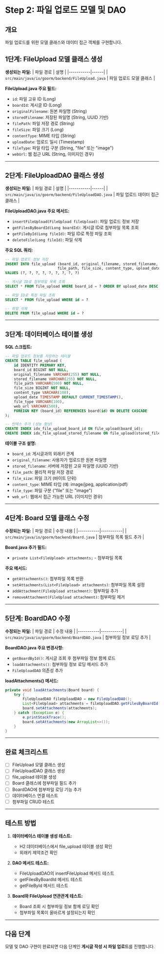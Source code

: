 # Step 2: 파일 업로드 모델 및 DAO

## 개요

파일 업로드를 위한 모델 클래스와 데이터 접근 객체를 구현합니다.

## 1단계: FileUpload 모델 클래스 생성

**생성되는 파일:**
| 파일 경로 | 설명 |
|-----------|------|
| `src/main/java/io/goorm/backend/FileUpload.java` | 파일 업로드 모델 클래스 |

**FileUpload.java 주요 필드:**

- `id`: 파일 고유 ID (Long)
- `boardId`: 게시글 ID (Long)
- `originalFilename`: 원본 파일명 (String)
- `storedFilename`: 저장된 파일명 (String, UUID 기반)
- `filePath`: 파일 저장 경로 (String)
- `fileSize`: 파일 크기 (Long)
- `contentType`: MIME 타입 (String)
- `uploadDate`: 업로드 일시 (Timestamp)
- `fileType`: 파일 타입 구분 (String, "file" 또는 "image")
- `webUrl`: 웹 접근 URL (String, 이미지인 경우)

---

## 2단계: FileUploadDAO 클래스 생성

**생성되는 파일:**
| 파일 경로 | 설명 |
|-----------|------|
| `src/main/java/io/goorm/backend/FileUploadDAO.java` | 파일 업로드 데이터 접근 클래스 |

**FileUploadDAO.java 주요 메서드:**

- `insertFileUpload(FileUpload fileUpload)`: 파일 업로드 정보 저장
- `getFilesByBoardId(Long boardId)`: 게시글 ID로 첨부파일 목록 조회
- `getFileById(Long fileId)`: 파일 ID로 특정 파일 조회
- `deleteFile(Long fileId)`: 파일 삭제

**주요 SQL 쿼리:**

```sql
-- 파일 업로드 정보 저장
INSERT INTO file_upload (board_id, original_filename, stored_filename,
                        file_path, file_size, content_type, upload_date, file_type, web_url)
VALUES (?, ?, ?, ?, ?, ?, ?, ?, ?)

-- 게시글 ID로 첨부파일 목록 조회
SELECT * FROM file_upload WHERE board_id = ? ORDER BY upload_date DESC

-- 파일 ID로 특정 파일 조회
SELECT * FROM file_upload WHERE id = ?

-- 파일 삭제
DELETE FROM file_upload WHERE id = ?
```

---

## 3단계: 데이터베이스 테이블 생성

**SQL 스크립트:**

```sql
-- 파일 업로드 정보를 저장하는 테이블
CREATE TABLE file_upload (
    id IDENTITY PRIMARY KEY,
    board_id BIGINT NOT NULL,
    original_filename VARCHAR(255) NOT NULL,
    stored_filename VARCHAR(255) NOT NULL,
    file_path VARCHAR(500) NOT NULL,
    file_size BIGINT NOT NULL,
    content_type VARCHAR(100),
    upload_date TIMESTAMP DEFAULT CURRENT_TIMESTAMP(),
    file_type VARCHAR(100),
    web_url VARCHAR(500),
    FOREIGN KEY (board_id) REFERENCES board(id) ON DELETE CASCADE
);

-- 인덱스 추가 (성능 향상)
CREATE INDEX idx_file_upload_board_id ON file_upload(board_id);
CREATE INDEX idx_file_upload_stored_filename ON file_upload(stored_filename);
```

**테이블 구조 설명:**

- `board_id`: 게시글과의 외래키 관계
- `original_filename`: 사용자가 업로드한 원본 파일명
- `stored_filename`: 서버에 저장된 고유 파일명 (UUID 기반)
- `file_path`: 물리적 파일 저장 경로
- `file_size`: 파일 크기 (바이트 단위)
- `content_type`: MIME 타입 (예: image/jpeg, application/pdf)
- `file_type`: 파일 구분 ("file" 또는 "image")
- `web_url`: 웹에서 접근 가능한 URL (이미지인 경우)

---

## 4단계: Board 모델 클래스 수정

**수정되는 파일:**
| 파일 경로 | 수정 내용 |
|-----------|-----------|
| `src/main/java/io/goorm/backend/Board.java` | 첨부파일 목록 필드 추가 |

**Board.java 추가 필드:**

- `private List<FileUpload> attachments;` - 첨부파일 목록

**주요 메서드:**

- `getAttachments()`: 첨부파일 목록 반환
- `setAttachments(List<FileUpload> attachments)`: 첨부파일 목록 설정
- `addAttachment(FileUpload attachment)`: 첨부파일 추가
- `removeAttachment(FileUpload attachment)`: 첨부파일 제거

---

## 5단계: BoardDAO 수정

**수정되는 파일:**
| 파일 경로 | 수정 내용 |
|-----------|-----------|
| `src/main/java/io/goorm/backend/BoardDAO.java` | 첨부파일 정보 로딩 추가 |

**BoardDAO.java 주요 변경사항:**

- `getBoardById()`: 게시글 조회 후 첨부파일 정보 함께 로드
- `loadAttachments()`: 첨부파일 정보 로딩 메서드 추가
- `FileUploadDAO` 의존성 추가

**loadAttachments() 메서드:**

```java
private void loadAttachments(Board board) {
    try {
        FileUploadDAO fileUploadDAO = new FileUploadDAO();
        List<FileUpload> attachments = fileUploadDAO.getFilesByBoardId(board.getId());
        board.setAttachments(attachments);
    } catch (Exception e) {
        e.printStackTrace();
        board.setAttachments(new ArrayList<>());
    }
}
```

---

## 완료 체크리스트

- [ ] FileUpload 모델 클래스 생성
- [ ] FileUploadDAO 클래스 생성
- [ ] file_upload 테이블 생성
- [ ] Board 클래스에 첨부파일 필드 추가
- [ ] BoardDAO에 첨부파일 로딩 기능 추가
- [ ] 데이터베이스 연결 테스트
- [ ] 첨부파일 CRUD 테스트

---

## 테스트 방법

1. **데이터베이스 테이블 생성 테스트:**

   - H2 데이터베이스에서 file_upload 테이블 생성 확인
   - 외래키 제약조건 확인

2. **DAO 메서드 테스트:**

   - FileUploadDAO의 insertFileUpload 메서드 테스트
   - getFilesByBoardId 메서드 테스트
   - getFileById 메서드 테스트

3. **Board와 FileUpload 연관관계 테스트:**
   - Board 조회 시 첨부파일 정보 함께 로딩 확인
   - 첨부파일 목록이 올바르게 설정되는지 확인

---

## 다음 단계

모델 및 DAO 구현이 완료되면 다음 단계인 **게시글 작성 시 파일 업로드**를 진행합니다.
